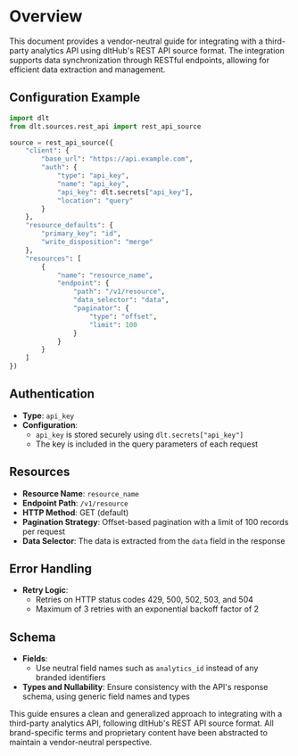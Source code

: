 # Overview

This document provides a vendor-neutral guide for integrating with a third-party analytics API using dltHub's REST API source format. The integration supports data synchronization through RESTful endpoints, allowing for efficient data extraction and management.

## Configuration Example

```python
import dlt
from dlt.sources.rest_api import rest_api_source

source = rest_api_source({
    "client": {
        "base_url": "https://api.example.com",
        "auth": {
            "type": "api_key",
            "name": "api_key",
            "api_key": dlt.secrets["api_key"],
            "location": "query"
        }
    },
    "resource_defaults": {
        "primary_key": "id",
        "write_disposition": "merge"
    },
    "resources": [
        {
            "name": "resource_name",
            "endpoint": {
                "path": "/v1/resource",
                "data_selector": "data",
                "paginator": {
                    "type": "offset",
                    "limit": 100
                }
            }
        }
    ]
})
```

## Authentication

- **Type**: `api_key`
- **Configuration**: 
  - `api_key` is stored securely using `dlt.secrets["api_key"]`
  - The key is included in the query parameters of each request

## Resources

- **Resource Name**: `resource_name`
- **Endpoint Path**: `/v1/resource`
- **HTTP Method**: GET (default)
- **Pagination Strategy**: Offset-based pagination with a limit of 100 records per request
- **Data Selector**: The data is extracted from the `data` field in the response

## Error Handling

- **Retry Logic**: 
  - Retries on HTTP status codes 429, 500, 502, 503, and 504
  - Maximum of 3 retries with an exponential backoff factor of 2

## Schema

- **Fields**: 
  - Use neutral field names such as `analytics_id` instead of any branded identifiers
- **Types and Nullability**: Ensure consistency with the API's response schema, using generic field names and types

This guide ensures a clean and generalized approach to integrating with a third-party analytics API, following dltHub's REST API source format. All brand-specific terms and proprietary content have been abstracted to maintain a vendor-neutral perspective.